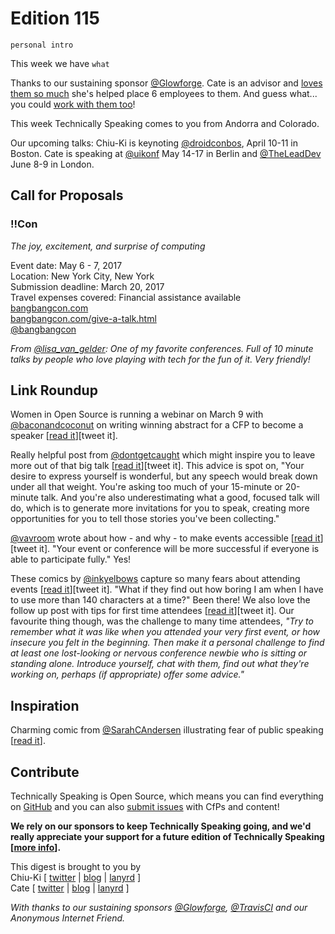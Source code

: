# Edition 115

`personal intro`

This week we have `what`

Thanks to our sustaining sponsor [@Glowforge](http://twitter.com/glowforge). Cate is an advisor and [loves them so much](https://cate.blog/2015/10/21/lasers-and-practical-skills/) she's helped place 6 employees to them. And guess what... you could [work with them too](https://glowforge.com/jobs/)!

This week Technically Speaking comes to you from Andorra and Colorado.

Our upcoming talks: Chiu-Ki is keynoting [@droidconbos](http://twitter.com/droidconbos), April 10-11 in Boston. Cate is speaking at [@uikonf](http://twitter.com/uikonf) May 14-17 in Berlin and [@TheLeadDev](http://twitter.com/theleaddev) June 8-9 in London.


## Call for Proposals

### !!Con
*The joy, excitement, and surprise of computing*

Event date: May 6 - 7, 2017  
Location: New York City, New York  
Submission deadline: March 20, 2017  
Travel expenses covered: Financial assistance available  
[bangbangcon.com](http://bangbangcon.com)  
[bangbangcon.com/give-a-talk.html](http://bangbangcon.com/give-a-talk.html)  
[@bangbangcon](https://twitter.com/bangbangcon)

*From [@lisa_van_gelder](https://twitter.com/lisa_van_gelder): One of my favorite conferences. Full of 10 minute talks by people who love playing with tech for the fun of it. Very friendly!*

## Link Roundup

Women in Open Source is running a webinar on March 9 with [@baconandcoconut]([http://twitter.com/baconandcoconut) on writing winning abstract for a CFP to become a speaker [[read it](https://www.linux.com/blog/webinar/2017/3/free-webinar-how-develop-winning-speaking-submission-deb-nicholson-and-women-open-source)][tweet it].

Really helpful post from [@dontgetcaught](http://twitter.com/dontgetcaught) which might inspire you to leave more out of that big talk [[read it](http://eloquentwoman.blogspot.com.ar/2016/12/you-are-not-throwing-away-your-shot.html)][tweet it]. This advice is spot on, "Your desire to express yourself is wonderful, but any speech would break down under all that weight. You're asking too much of your 15-minute or 20-minute talk. And you're also underestimating what a good, focused talk will do, which is to generate more invitations for you to speak, creating more opportunities for you to tell those stories you've been collecting."

[@vavroom](https://twitter.com/vavroom) wrote about how - and why - to make events accessible [[read it](https://www.linkedin.com/pulse/how-make-your-conference-accessible-why-you-should-care-steenhout)][tweet it]. "Your event or conference will be more successful if everyone is able to participate fully." Yes!

These comics by [@inkyelbows](https://twitter.com/inkyelbows/) capture so many fears about attending events [[read it](http://inkygirl.com/inkygirl-main/2012/1/23/comics-for-scbwi-conference-newbies-or-any-writingillustrati.html)][tweet it]. "What if they find out how boring I am when I have to use more than 140 characters at a time?" Been there! We also love the follow up post with tips for first time attendees [[read it](http://inkygirl.com/inkygirl-main/2017/1/27/tips-for-scbwi-conference-newbies-second-timers-plus-a-chall.html)][tweet it]. Our favourite thing though, was the challenge to many time attendees, *"Try to remember what it was like when you attended your very first event, or how insecure you felt in the beginning. Then make it a personal challenge to find at least one lost-looking or nervous conference newbie who is sitting or standing alone. Introduce yourself, chat with them, find out what they're working on, perhaps (if appropriate) offer some advice."*

## Inspiration

Charming comic from [@SarahCAndersen](https://twitter.com/SarahCAndersen) illustrating fear of public speaking [[read it](https://twitter.com/SarahCAndersen/status/838049389784498176)].

## Contribute

Technically Speaking is Open Source, which means you can find everything on [GitHub](https://github.com/catehstn/technically-speaking/) and you can also [submit issues](https://github.com/catehstn/technically-speaking/issues/new) with CfPs and content!

**We rely on our sponsors to keep Technically Speaking going, and we'd really appreciate your support for a future edition of Technically Speaking [[more info](http://www.techspeak.email/sponsorship/)].**  


This digest is brought to you by  
Chiu-Ki [ [twitter](https://twitter.com/chiuki) | [blog](http://blog.sqisland.com/) | [lanyrd](http://lanyrd.com/profile/chiuki/) ]  
Cate [ [twitter](https://twitter.com/catehstn) | [blog](http://www.cate.blog/) | [lanyrd](http://lanyrd.com/profile/catehstn/) ]

*With thanks to our sustaining sponsors [@Glowforge](http://twitter.com/glowforge), [@TravisCI](http://twitter.com/travisci) and our Anonymous Internet Friend.*
